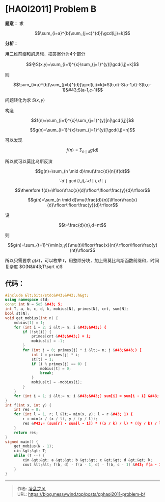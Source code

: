 # [HAOI2011] Problem B


**题意：**
求

$$\sum_{i=a}^{b}\sum_{j=c}^{d}[\gcd(i,j)=k]$$

**分析：**

用二维前缀和的思想，把答案分为$4$个部分

$$令S(x,y)=\sum_{i=1}^{x}\sum_{j=1}^{y}[\gcd(i,j)=k]$$

则

$$\sum_{i=a}^{b}\sum_{j=b}^{d}[\gcd(i,j)=k]=S(b,d)-S(a-1,d)-S(b,c-1)&#43;S(a-1,c-1)$$

问题转化为求 $S(x,y)$

构造

$$f(n)=\sum_{i=1}^{x}\sum_{j=1}^{y}[n|\gcd(i,j)]$$

$$g(n)=\sum_{i=1}^{x}\sum_{j=1}^{y}[\gcd(i,j)=n]$$

可以发现

$$f(n)=\sum_{n \mid d}g(d)$$

所以就可以莫比乌斯反演

$$g(n)=\sum_{n \mid d}\mu(\frac{d}{n})f(d)$$

$$\because d\mid\gcd(i,j),\therefore d\mid i,d \mid j$$

$$\therefore f(d)=\lfloor\frac{x}{d}\rfloor\lfloor\frac{y}{d}\rfloor$$

$$g(n)=\sum_{n \mid d}\mu(\frac{d}{n})\lfloor\frac{x}{d}\rfloor\lfloor\frac{y}{d}\rfloor$$

设

$$t=\frac{d}{n},d=nt$$

则

$$g(n)=\sum_{t=1}^{\min(x,y)}\mu(t)\lfloor\frac{x}{nt}\rfloor\lfloor\frac{y}{nt}\rfloor$$

所以只需要求 $g(k)$，可以枚举 $t$，用整除分块，加上筛莫比乌斯函数前缀和，时间复杂度 $O(N&#43;T\sqrt n)$

## 代码：
```cpp
#include &lt;bits/stdc&#43;&#43;.h&gt;
using namespace std;
const int N = 5e5 &#43; 5;
int T, a, b, c, d, k, mobius[N], primes[N], cnt, sum[N];
bool st[N];
void get_mobius(int n) {
    mobius[1] = 1;
    for (int i = 2; i &lt;= n; i &#43;&#43;) {
        if (!st[i]) {
            primes[cnt &#43;&#43;] = i;
            mobius[i] = -1;
        }
        for (int j = 0; primes[j] * i &lt;= n; j &#43;&#43;) {
            int t = primes[j] * i;
            st[t] = 1;
            if (i % primes[j] == 0) {
                mobius[t] = 0;
                break;
            }
            mobius[t] = -mobius[i];
        }
    }
    for (int i = 1; i &lt;= n; i &#43;&#43;) sum[i] = sum[i - 1] &#43; mobius[i];
}
int f(int x, int y) {
    int res = 0;
    for (int l = 1, r; l &lt;= min(x, y); l = r &#43; 1) {
        r = min(x / (x / l), y / (y / l));
        res &#43;= (sum[r] - sum[l - 1]) * ((x / k) / l) * ((y / k) / l);
    }
    return res;
}
signed main() {
    get_mobius(N - 1);
    cin &gt;&gt; T;
    while (T --) {
        cin &gt;&gt; a &gt;&gt; b &gt;&gt; c &gt;&gt; d &gt;&gt; k;
        cout &lt;&lt; f(b, d) - f(a - 1, d) - f(b, c - 1) &#43; f(a - 1, c - 1) &lt;&lt; endl;
    }
}
```

---

> 作者: [凌乱之风](https://github.com/messywind)  
> URL: https://blog.messywind.top/posts/cphaoi2011-problem-b/  

